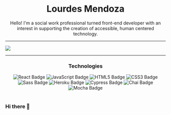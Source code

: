 # <div align="center"> Lourdes Mendoza </div>  
 

<div align="center"> Hello! I'm a social work professional turned front-end developer with an interest in supporting the creation of accessible, human centered technology. </div>  
  
---

<p>
<img align='center' src="https://github-readme-stats.vercel.app/api?username=mendozalourdes&hide=stars&show_icons=true&theme=maroongold">
</p>
 
---


### <div align="center"> Technologies </div>  

<div align="center">  
<img src="https://img.shields.io/badge/React-61DAFB?logo=react&logoColor=000&style=flat-square" alt="React Badge">
<img src="https://img.shields.io/badge/JavaScript-F7DF1E?logo=javascript&logoColor=000&style=flat-square" alt="JavaScript Badge">
<img src="https://img.shields.io/badge/HTML5-E34F26?logo=html5&logoColor=fff&style=flat-square" alt="HTML5 Badge">
<img src="https://img.shields.io/badge/CSS3-1572B6?logo=css3&logoColor=fff&style=flat-square" alt="CSS3 Badge">
<img src="https://img.shields.io/badge/Sass-C69?logo=sass&logoColor=fff&style=flat-square" alt="Sass Badge"> 
<img src="https://img.shields.io/badge/Heroku-430098?logo=heroku&logoColor=fff&style=flat-square" alt="Heroku Badge"> 
<img src="https://img.shields.io/badge/Cypress-17202C?logo=cypress&logoColor=fff&style=flat-square" alt="Cypress Badge">  
<img src="https://img.shields.io/badge/Chai-A30701?logo=chai&logoColor=fff&style=flat-square" alt="Chai Badge">
<img src="https://img.shields.io/badge/Mocha-8D6748?logo=mocha&logoColor=fff&style=flat-square" alt="Mocha Badge"> 
</div>   
<br/>  


### Hi there 👋

<!--
**mendozalourdes/mendozalourdes** is a ✨ _special_ ✨ repository because its `README.md` (this file) appears on your GitHub profile.

Here are some ideas to get you started:

- 🔭 I’m currently working on ...
- 🌱 I’m currently learning ...
- 👯 I’m looking to collaborate on ...
- 🤔 I’m looking for help with ...
- 💬 Ask me about ...
- 📫 How to reach me: ...
- 😄 Pronouns: ...
- ⚡ Fun fact: ...
-->
